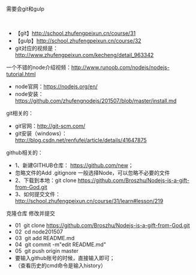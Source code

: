 <p>需要会git和gulp</p>
<!--more-->

<p>&nbsp;</p>
<ul>
<li>【git】<a href="http://school.zhufengpeixun.cn/course/31">http://school.zhufengpeixun.cn/course/31</a>&nbsp; </li>
<li>【gulp】<a href="http://school.zhufengpeixun.cn/course/32">http://school.zhufengpeixun.cn/course/32</a></li>
<li>git对应的视频是：<a title="http://www.zhufengpeixun.com/kecheng/detail_963342" href="http://www.zhufengpeixun.com/kecheng/detail_963342">http://www.zhufengpeixun.com/kecheng/detail_963342</a></li></ul>
<p>一个不错的node介绍视频：<a title="http://www.runoob.com/nodejs/nodejs-tutorial.html" href="http://www.runoob.com/nodejs/nodejs-tutorial.html">http://www.runoob.com/nodejs/nodejs-tutorial.html</a></p>
<ul>
<li>node官网：<a title="https://nodejs.org/en/" href="https://nodejs.org/en/">https://nodejs.org/en/</a></li>
<li>node安装：<a title="https://github.com/zhufengnodejs/201507/blob/master/install.md" href="https://github.com/zhufengnodejs/201507/blob/master/install.md">https://github.com/zhufengnodejs/201507/blob/master/install.md</a></li></ul>
<p>git相关的：</p>
<ul>
<li>git官网：<a title="http://git-scm.com/" href="http://git-scm.com/">http://git-scm.com/</a></li>
<li>git安装（windows）：<a title="http://blog.csdn.net/renfufei/article/details/41647875" href="http://blog.csdn.net/renfufei/article/details/41647875">http://blog.csdn.net/renfufei/article/details/41647875</a></li></ul>
<p>github相关的：</p>
<ul>
<li>1、新建GITHUB仓库： <a href="https://github.com/new">https://github.com/new</a>；</li>
<li>忽略文件的Add .gitignore 一般选择Node，可以忽略不必要的文件 </li>
<li>2、下载到本地：git clone <a title="https://github.com/Broszhu/Nodejs-is-a-gift-from-God.git" href="https://github.com/Broszhu/Nodejs-is-a-gift-from-God.git">https://github.com/Broszhu/Nodejs-is-a-gift-from-God.git</a></li>
<li>3、如何提交文件：<a title="http://school.zhufengpeixun.cn/course/31/learn#lesson/219" href="http://school.zhufengpeixun.cn/course/31/learn#lesson/219">http://school.zhufengpeixun.cn/course/31/learn#lesson/219</a></li></ul>
<p>克隆仓库 修改并提交</p>
<ul>
<li>01&nbsp; git clone <a title="https://github.com/Broszhu/Nodejs-is-a-gift-from-God.git" href="https://github.com/Broszhu/Nodejs-is-a-gift-from-God.git">https://github.com/Broszhu/Nodejs-is-a-gift-from-God.git</a></li>
<li>02&nbsp; cd node201507</li>
<li>03&nbsp; git add README.md</li>
<li>04&nbsp; git commit -m"edit README.md"</li>
<li>05&nbsp; git push origin master</li>
<li>要输入github账号的时候，直接输入即可；</li>
<li>（查看历史的cmd命令是输入history）</li></ul>